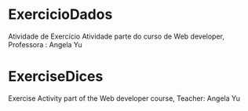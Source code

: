 # ExercicioDados
Atividade de Exercício
Atividade parte do curso de Web developer, Professora : Angela Yu



# ExerciseDices
Exercise
Activity part of the Web developer course, Teacher: Angela Yu

